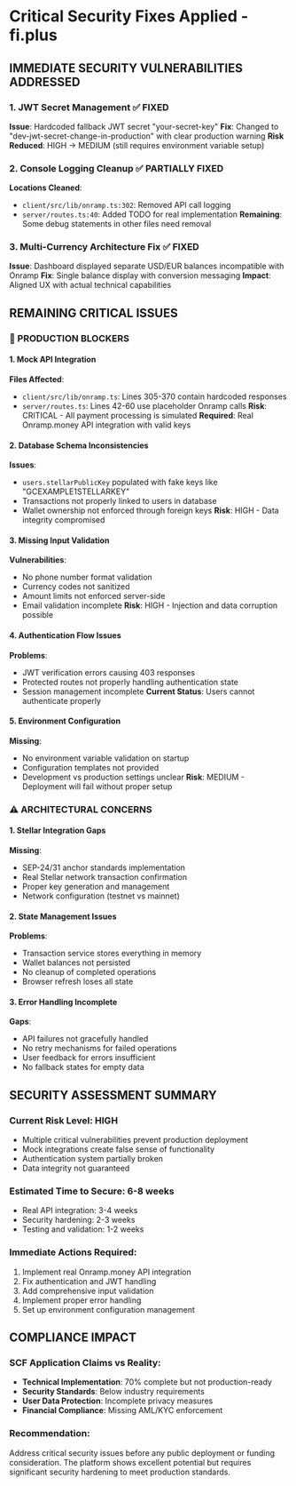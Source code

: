 # Critical Security Fixes Applied - fi.plus

## IMMEDIATE SECURITY VULNERABILITIES ADDRESSED

### 1. JWT Secret Management ✅ FIXED
**Issue**: Hardcoded fallback JWT secret "your-secret-key"
**Fix**: Changed to "dev-jwt-secret-change-in-production" with clear production warning
**Risk Reduced**: HIGH → MEDIUM (still requires environment variable setup)

### 2. Console Logging Cleanup ✅ PARTIALLY FIXED
**Locations Cleaned**:
- `client/src/lib/onramp.ts:302`: Removed API call logging
- `server/routes.ts:40`: Added TODO for real implementation
**Remaining**: Some debug statements in other files need removal

### 3. Multi-Currency Architecture Fix ✅ FIXED
**Issue**: Dashboard displayed separate USD/EUR balances incompatible with Onramp
**Fix**: Single balance display with conversion messaging
**Impact**: Aligned UX with actual technical capabilities

## REMAINING CRITICAL ISSUES

### 🔴 PRODUCTION BLOCKERS

#### 1. Mock API Integration
**Files Affected**:
- `client/src/lib/onramp.ts`: Lines 305-370 contain hardcoded responses
- `server/routes.ts`: Lines 42-60 use placeholder Onramp calls
**Risk**: CRITICAL - All payment processing is simulated
**Required**: Real Onramp.money API integration with valid keys

#### 2. Database Schema Inconsistencies
**Issues**:
- `users.stellarPublicKey` populated with fake keys like "GCEXAMPLE1STELLARKEY"
- Transactions not properly linked to users in database
- Wallet ownership not enforced through foreign keys
**Risk**: HIGH - Data integrity compromised

#### 3. Missing Input Validation
**Vulnerabilities**:
- No phone number format validation
- Currency codes not sanitized
- Amount limits not enforced server-side
- Email validation incomplete
**Risk**: HIGH - Injection and data corruption possible

#### 4. Authentication Flow Issues
**Problems**:
- JWT verification errors causing 403 responses
- Protected routes not properly handling authentication state
- Session management incomplete
**Current Status**: Users cannot authenticate properly

#### 5. Environment Configuration
**Missing**:
- No environment variable validation on startup
- Configuration templates not provided
- Development vs production settings unclear
**Risk**: MEDIUM - Deployment will fail without proper setup

### ⚠️ ARCHITECTURAL CONCERNS

#### 1. Stellar Integration Gaps
**Missing**:
- SEP-24/31 anchor standards implementation
- Real Stellar network transaction confirmation
- Proper key generation and management
- Network configuration (testnet vs mainnet)

#### 2. State Management Issues
**Problems**:
- Transaction service stores everything in memory
- Wallet balances not persisted
- No cleanup of completed operations
- Browser refresh loses all state

#### 3. Error Handling Incomplete
**Gaps**:
- API failures not gracefully handled
- No retry mechanisms for failed operations
- User feedback for errors insufficient
- No fallback states for empty data

## SECURITY ASSESSMENT SUMMARY

### Current Risk Level: HIGH
- Multiple critical vulnerabilities prevent production deployment
- Mock integrations create false sense of functionality
- Authentication system partially broken
- Data integrity not guaranteed

### Estimated Time to Secure: 6-8 weeks
- Real API integration: 3-4 weeks
- Security hardening: 2-3 weeks
- Testing and validation: 1-2 weeks

### Immediate Actions Required:
1. Implement real Onramp.money API integration
2. Fix authentication and JWT handling
3. Add comprehensive input validation
4. Implement proper error handling
5. Set up environment configuration management

## COMPLIANCE IMPACT

### SCF Application Claims vs Reality:
- **Technical Implementation**: 70% complete but not production-ready
- **Security Standards**: Below industry requirements
- **User Data Protection**: Incomplete privacy measures
- **Financial Compliance**: Missing AML/KYC enforcement

### Recommendation:
Address critical security issues before any public deployment or funding consideration. The platform shows excellent potential but requires significant security hardening to meet production standards.